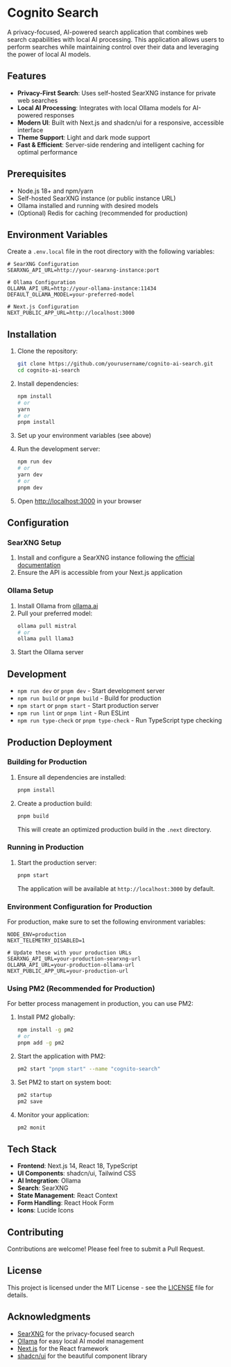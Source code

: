 # Cognito Search

A privacy-focused, AI-powered search application that combines web search capabilities with local AI processing. This application allows users to perform searches while maintaining control over their data and leveraging the power of local AI models.

## Features

- **Privacy-First Search**: Uses self-hosted SearXNG instance for private web searches
- **Local AI Processing**: Integrates with local Ollama models for AI-powered responses
- **Modern UI**: Built with Next.js and shadcn/ui for a responsive, accessible interface
- **Theme Support**: Light and dark mode support
- **Fast & Efficient**: Server-side rendering and intelligent caching for optimal performance

## Prerequisites

- Node.js 18+ and npm/yarn
- Self-hosted SearXNG instance (or public instance URL)
- Ollama installed and running with desired models
- (Optional) Redis for caching (recommended for production)

## Environment Variables

Create a `.env.local` file in the root directory with the following variables:

```env
# SearXNG Configuration
SEARXNG_API_URL=http://your-searxng-instance:port

# Ollama Configuration
OLLAMA_API_URL=http://your-ollama-instance:11434
DEFAULT_OLLAMA_MODEL=your-preferred-model

# Next.js Configuration
NEXT_PUBLIC_APP_URL=http://localhost:3000
```

## Installation

1. Clone the repository:
   ```bash
   git clone https://github.com/yourusername/cognito-ai-search.git
   cd cognito-ai-search
   ```

2. Install dependencies:
   ```bash
   npm install
   # or
   yarn
   # or
   pnpm install
   ```

3. Set up your environment variables (see above)

4. Run the development server:
   ```bash
   npm run dev
   # or
   yarn dev
   # or
   pnpm dev
   ```

5. Open [http://localhost:3000](http://localhost:3000) in your browser

## Configuration

### SearXNG Setup

1. Install and configure a SearXNG instance following the [official documentation](https://docs.searxng.org/admin/installation.html)
2. Ensure the API is accessible from your Next.js application

### Ollama Setup

1. Install Ollama from [ollama.ai](https://ollama.ai/)
2. Pull your preferred model:
   ```bash
   ollama pull mistral
   # or
   ollama pull llama3
   ```
3. Start the Ollama server

## Development

- `npm run dev` or `pnpm dev` - Start development server
- `npm run build` or `pnpm build` - Build for production
- `npm start` or `pnpm start` - Start production server
- `npm run lint` or `pnpm lint` - Run ESLint
- `npm run type-check` or `pnpm type-check` - Run TypeScript type checking

## Production Deployment

### Building for Production

1. Ensure all dependencies are installed:
   ```bash
   pnpm install
   ```

2. Create a production build:
   ```bash
   pnpm build
   ```
   This will create an optimized production build in the `.next` directory.

### Running in Production

1. Start the production server:
   ```bash
   pnpm start
   ```
   The application will be available at `http://localhost:3000` by default.

### Environment Configuration for Production

For production, make sure to set the following environment variables:

```env
NODE_ENV=production
NEXT_TELEMETRY_DISABLED=1

# Update these with your production URLs
SEARXNG_API_URL=your-production-searxng-url
OLLAMA_API_URL=your-production-ollama-url
NEXT_PUBLIC_APP_URL=your-production-url
```

### Using PM2 (Recommended for Production)

For better process management in production, you can use PM2:

1. Install PM2 globally:
   ```bash
   npm install -g pm2
   # or
   pnpm add -g pm2
   ```

2. Start the application with PM2:
   ```bash
   pm2 start "pnpm start" --name "cognito-search"
   ```

3. Set PM2 to start on system boot:
   ```bash
   pm2 startup
   pm2 save
   ```

4. Monitor your application:
   ```bash
   pm2 monit
   ```

## Tech Stack

- **Frontend**: Next.js 14, React 18, TypeScript
- **UI Components**: shadcn/ui, Tailwind CSS
- **AI Integration**: Ollama
- **Search**: SearXNG
- **State Management**: React Context
- **Form Handling**: React Hook Form
- **Icons**: Lucide Icons

## Contributing

Contributions are welcome! Please feel free to submit a Pull Request.

## License

This project is licensed under the MIT License - see the [LICENSE](LICENSE) file for details.

## Acknowledgments

- [SearXNG](https://docs.searxng.org/) for the privacy-focused search
- [Ollama](https://ollama.ai/) for easy local AI model management
- [Next.js](https://nextjs.org/) for the React framework
- [shadcn/ui](https://ui.shadcn.com/) for the beautiful component library
